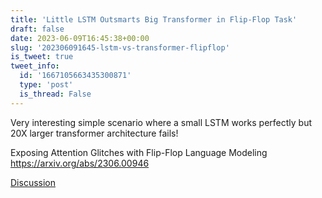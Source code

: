 ```yaml
---
title: 'Little LSTM Outsmarts Big Transformer in Flip-Flop Task'
draft: false
date: 2023-06-09T16:45:38+00:00
slug: '202306091645-lstm-vs-transformer-flipflop'
is_tweet: true
tweet_info:
  id: '1667105663435300871'
  type: 'post'
  is_thread: False
---
```




Very interesting simple scenario where a small LSTM works perfectly but 20X larger transformer architecture fails!

Exposing Attention Glitches with Flip-Flop Language Modeling
<https://arxiv.org/abs/2306.00946>

[Discussion](https://x.com/sytelus/status/1667105663435300871)
